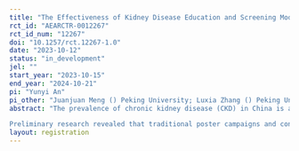 ```yaml
---
title: "The Effectiveness of Kidney Disease Education and Screening Model: A Field Study among Community Residents"
rct_id: "AEARCTR-0012267"
rct_id_num: "12267"
doi: "10.1257/rct.12267-1.0"
date: "2023-10-12"
status: "in_development"
jel: ""
start_year: "2023-10-15"
end_year: "2024-10-21"
pi: "Yunyi An"
pi_other: "Juanjuan Meng () Peking University; Luxia Zhang () Peking University; Pengfei Li () Peking University; Xiaoyu Sun () Peking University; Jinwei Wang () Peking University First Hospital; Fang Wang () Peking University First Hospital; Xingchen Yao () Peking University First Hospital"
abstract: "The prevalence of chronic kidney disease (CKD) in China is as high as 10.8%. Aside from progressing to end-stage renal disease, CKD significantly increases the risk of cardiovascular diseases and malignant tumors, leading to substantial healthcare consumption. Abundant research evidence suggests that early detection and intervention in CKD management can effectively control the progression of the disease. However, the awareness of CKD in China is only 10.0%, particularly low among individuals with early-stage CKD, underscoring the necessity for public kidney disease health education and early screening.
Preliminary research revealed that traditional poster campaigns and continuing education for community healthcare providers had limited effectiveness. This study is based on the context of CKD health education and screening for community residents, which will be conducted at a public venue in a community in Beijing, specifically involving the placement of different CKD promotional posters in different time intervals. It explores the impact of various health education strategies on community residents' participation rates (viewing, inquiries, and receiving test kits) using different types of information (health hazard, time cost, conformity information). It investigates the effect of different health education strategies on CKD high-risk populations in the community, concerning CKD screening and ongoing monitoring."
layout: registration
---
```



